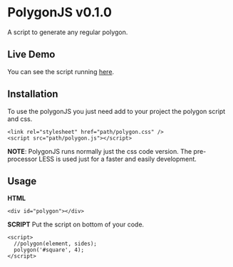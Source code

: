 # PolygonJS v0.1.0
A script to generate any regular polygon.

## Live Demo
You can see the script running <a href="http://ivanbanov.github.io/PolygonJS/" target="_blank">here</a>.

## Installation
To use the polygonJS you just need add to your project the polygon script and css.
```
<link rel="stylesheet" href="path/polygon.css" />
<script src="path/polygon.js"></script>
```
__NOTE__: PolygonJS runs normally just the css code version. The pre-processor LESS is used just for a faster and easily development.

## Usage

__HTML__
```
<div id="polygon"></div>
```

__SCRIPT__
Put the script on bottom of your code.
```
<script>
  //polygon(element, sides);
  polygon('#square', 4);
</script>
```